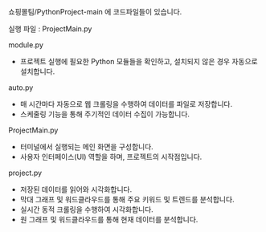 쇼핑몰팀/PythonProject-main 에 코드파일들이 있습니다.

실행 파일 : ProjectMain.py

module.py
- 프로젝트 실행에 필요한 Python 모듈들을 확인하고, 설치되지 않은 경우 자동으로 설치합니다.

auto.py
- 매 시간마다 자동으로 웹 크롤링을 수행하여 데이터를 파일로 저장합니다.
- 스케줄링 기능을 통해 주기적인 데이터 수집이 가능합니다.


ProjectMain.py
- 터미널에서 실행되는 메인 화면을 구성합니다.
- 사용자 인터페이스(UI) 역할을 하며, 프로젝트의 시작점입니다.

project.py
- 저장된 데이터를 읽어와 시각화합니다.
- 막대 그래프 및 워드클라우드를 통해 주요 키워드 및 트렌드를 분석합니다.
- 실시간 동적 크롤링을 수행하여 시각화합니다.
- 원 그래프 및 워드클라우드를 통해 현재 데이터를 분석합니다.
